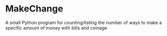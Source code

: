 MakeChange
==========

A small Python program for counting/listing the number of ways to make a specific amount of money with bills and coinage
